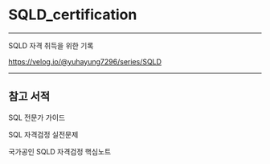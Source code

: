 # SQLD_certification

---

 SQLD 자격 취득을 위한 기록 
 
https://velog.io/@yuhayung7296/series/SQLD

---
## 참고 서적 

SQL 전문가 가이드

SQL 자격검정 실전문제

국가공인 SQLD 자격검정 핵심노트

